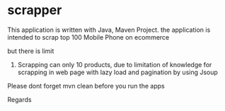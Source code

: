 # scrapper

This application is written with Java, Maven Project. the application is intended to scrap top 100 Mobile Phone on ecommerce

but there is limit 

1. Scrapping can only 10 products, due to limitation of knowledge for scrapping in web page with lazy load and pagination by using Jsoup


Please dont forget mvn clean before you run the apps 


Regards 
